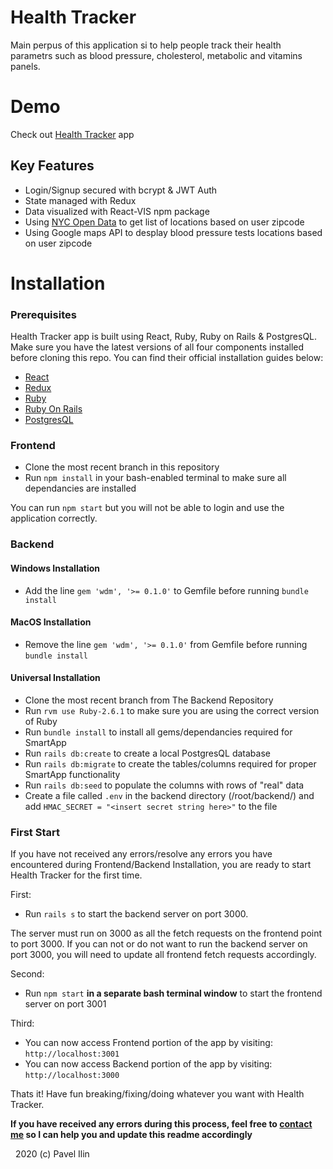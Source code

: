 # Health Tracker

Main perpus of this application si to help people track their health parametrs such as blood pressure, cholesterol, metabolic and vitamins panels.

# Demo
Check out [Health Tracker](https://romantic-franklin-38ed89.netlify.com) app

## Key Features
- Login/Signup secured with bcrypt & JWT Auth
- State managed with Redux
- Data visualized with React-VIS npm package
- Using [NYC Open Data](https://opendata.cityofnewyork.us) to get list of locations based on user zipcode
- Using Google maps API to desplay blood pressure tests locations based on user zipcode

# Installation

### Prerequisites
Health Tracker app is built using React, Ruby, Ruby on Rails & PostgresQL. Make sure you have the latest versions of all four components installed before cloning this repo. You can find their official installation guides below:
  - [React](https://reactjs.org/docs/getting-started.html)
  - [Redux](https://redux.js.org/introduction/getting-started)
  - [Ruby](https://www.ruby-lang.org/en/documentation/installation/)
  - [Ruby On Rails](https://guides.rubyonrails.org/v5.0/getting_started.html)
  - [PostgresQL](https://www.postgresqltutorial.com/)


  ### Frontend
  - Clone the most recent branch in this repository
  - Run `npm install` in your bash-enabled terminal to make sure all dependancies are installed

  You can run `npm start` but you will not be able to login and use the application correctly.

  ### Backend

  #### Windows Installation
  - Add the line `gem 'wdm', '>= 0.1.0'` to Gemfile before running `bundle install`

  #### MacOS Installation
  - Remove the line `gem 'wdm', '>= 0.1.0'` from Gemfile before running `bundle install`

  #### Universal Installation
  - Clone the most recent branch from The Backend Repository
  - Run `rvm use Ruby-2.6.1` to make sure you are using the correct version of Ruby
  - Run `bundle install` to install all gems/dependancies required for SmartApp
  - Run `rails db:create` to create a local PostgresQL database
  - Run `rails db:migrate` to create the tables/columns required for proper SmartApp functionality
  - Run `rails db:seed` to populate the columns with rows of "real" data
  - Create a file called `.env` in the backend directory (/root/backend/) and add `HMAC_SECRET = "<insert secret string here>"` to the file

  ### First Start
   If you have not received any errors/resolve any errors you have encountered during Frontend/Backend Installation, you are ready to start Health Tracker for the first time.

  First:
  - Run `rails s` to start the backend server on port 3000.

  The server must run on 3000 as all the fetch requests on the frontend point to port 3000. If you can not or do not want to run the backend server on port 3000, you will need to update all frontend fetch requests accordingly.

  Second:
  - Run `npm start` **in a separate bash terminal window** to start the frontend server on port 3001

  Third:
  - You can now access Frontend portion of the app by visiting: `http://localhost:3001`
  - You can now access Backend portion of the app by visiting: `http://localhost:3000`

  Thats it! Have fun breaking/fixing/doing whatever you want with Health Tracker.

   **If you have received any errors during this process, feel free to [contact me](https://www.linkedin.com/in/pavel-ilin) so I can help you and update this readme accordingly**

&nbsp;
2020 (c) Pavel Ilin


